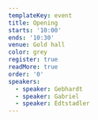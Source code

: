 ```yaml
---
templateKey: event
title: Opening
starts: '10:00'
ends: '10:30'
venue: Gold hall
color: grey
register: true
readMore: true
order: '0'
speakers:
  - speaker: Gebhardt
  - speaker: Gabriel
  - speaker: Edtstadler
---
```


